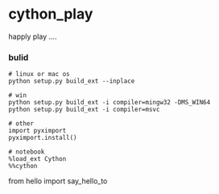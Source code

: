 # cython_play
happly play ....

### bulid
```
# linux or mac os
python setup.py build_ext --inplace

# win 
python setup.py build_ext -i compiler=mingw32 -DMS_WIN64
python setup.py build_ext -i compiler=msvc

# other
import pyximport
pyximport.install()

# notebook
%load_ext Cython
%%cython
```


from hello import say_hello_to